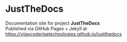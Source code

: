 # JustTheDocs

Documentation site for project **JustTheDocs**  
Published via GitHub Pages + Jekyll at https://vijaycoderisetechnologies.github.io/justthedocs  
